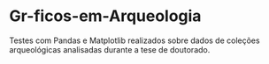 # Gr-ficos-em-Arqueologia
Testes com Pandas e Matplotlib realizados sobre dados de coleções arqueológicas analisadas durante a tese de doutorado.
